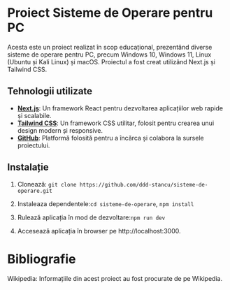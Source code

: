 # Proiect Sisteme de Operare pentru PC

Acesta este un proiect realizat în scop educațional, prezentând diverse sisteme de operare pentru PC, precum Windows 10, Windows 11, Linux (Ubuntu și Kali Linux) și macOS. Proiectul a fost creat utilizând Next.js și Tailwind CSS.

## Tehnologii utilizate

- **[Next.js](https://nextjs.org/)**: Un framework React pentru dezvoltarea aplicațiilor web rapide și scalabile.
- **[Tailwind CSS](https://tailwindcss.com/)**: Un framework CSS utilitar, folosit pentru crearea unui design modern și responsive.
- **[GitHub](https://github.com/)**: Platformă folosită pentru a încărca și colabora la sursele proiectului.

## Instalație

1. Clonează:
   ```git clone https://github.com/ddd-stancu/sisteme-de-operare.git```

2. Instaleaza dependentele:```cd sisteme-de-operare```, ```npm install```

3. Rulează aplicația în mod de dezvoltare:```npm run dev```
 
4. Accesează aplicația în browser pe http://localhost:3000.

# Bibliografie
Wikipedia: Informațiile din acest proiect au fost procurate de pe Wikipedia.
